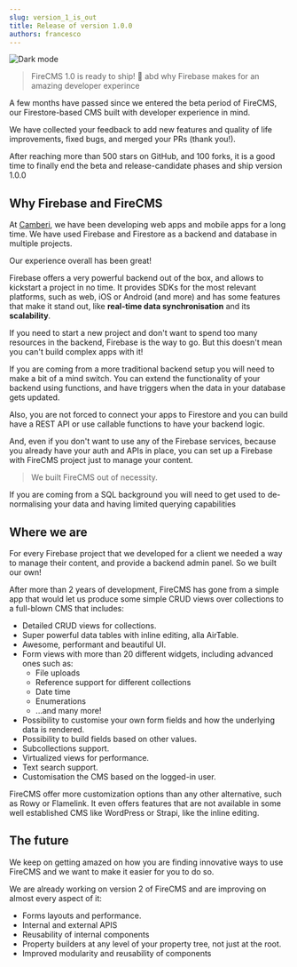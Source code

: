 ```yaml
---
slug: version_1_is_out
title: Release of version 1.0.0
authors: francesco
---
```


![Dark mode](../static/img/dark_mode.png)

> FireCMS 1.0 is ready to ship! 🙌 abd why Firebase makes for an amazing developer
> experince

A few months have passed since we entered the beta period of FireCMS, our
Firestore-based CMS built with developer experience in mind.

We have collected your feedback to add new features and quality of life
improvements, fixed bugs, and merged your PRs (thank you!).

After reaching more than 500 stars on GitHub, and 100 forks, it is a good time
to finally end the beta and release-candidate phases and ship version 1.0.0

## Why Firebase and FireCMS

At [Camberi](https://camberi.com), we have been developing web apps and mobile apps for a long time. We have
used Firebase and Firestore as a backend and database in multiple projects.

<!-- truncate -->

Our experience overall has been great!

Firebase offers a very powerful backend out of the box, and allows to kickstart
a project in no time. It provides SDKs for the most relevant platforms, such as web,
iOS or Android (and more) and has some features that make it stand out, like
**real-time data synchronisation** and its **scalability**.

If you need to start a new project and don't want to spend too many resources in
the backend, Firebase is the way to go. But this doesn't mean you can't build complex
apps with it!

If you are coming from a more traditional backend setup you will need to make a 
bit of a mind switch. You can extend the functionality of your backend using functions,
and have triggers when the data in your database gets updated.

Also, you are not forced to connect your apps to Firestore and you can build 
have a REST API or use callable functions to have your backend logic.

And, even if you don't want to use any of the Firebase services, because you
already have your auth and APIs in place, you can set up a Firebase with FireCMS
project just to manage your content.

> We built FireCMS out of necessity.


If you are coming from a SQL background you will need to get used to de-normalising
your data and having limited querying capabilities


## Where we are

For every Firebase project that we developed for a client we needed a way to
manage their content, and provide a backend admin panel. So we built our own!

After more than 2 years
of development, FireCMS has gone from a simple app that would let us produce
some simple CRUD views over collections to a full-blown CMS that includes:

- Detailed CRUD views for collections.
- Super powerful data tables with inline editing, alla AirTable.
- Awesome, performant and beautiful UI.
- Form views with more than 20 different widgets, including advanced ones such
  as:
  - File uploads
  - Reference support for different collections
  - Date time
  - Enumerations
  - ...and many more!
- Possibility to customise your own form fields and how the underlying data is
  rendered.
- Possibility to build fields based on other values.
- Subcollections support.
- Virtualized views for performance.
- Text search support.
- Customisation the CMS based on the logged-in user.

FireCMS offer more customization options than any other alternative, such as
Rowy or Flamelink. It even offers features that are not available in some well
established CMS like WordPress or Strapi, like the inline editing.

## The future

We keep on getting amazed on how you are finding innovative ways to use
FireCMS and we want to make it easier for you to do so.

We are already working on version 2 of FireCMS and are improving on almost every 
aspect of it:
- Forms layouts and performance.
- Internal and external APIS
- Reusability of internal components
- Property builders at any level of your property tree, not just at the root.
- Improved modularity and reusability of components


